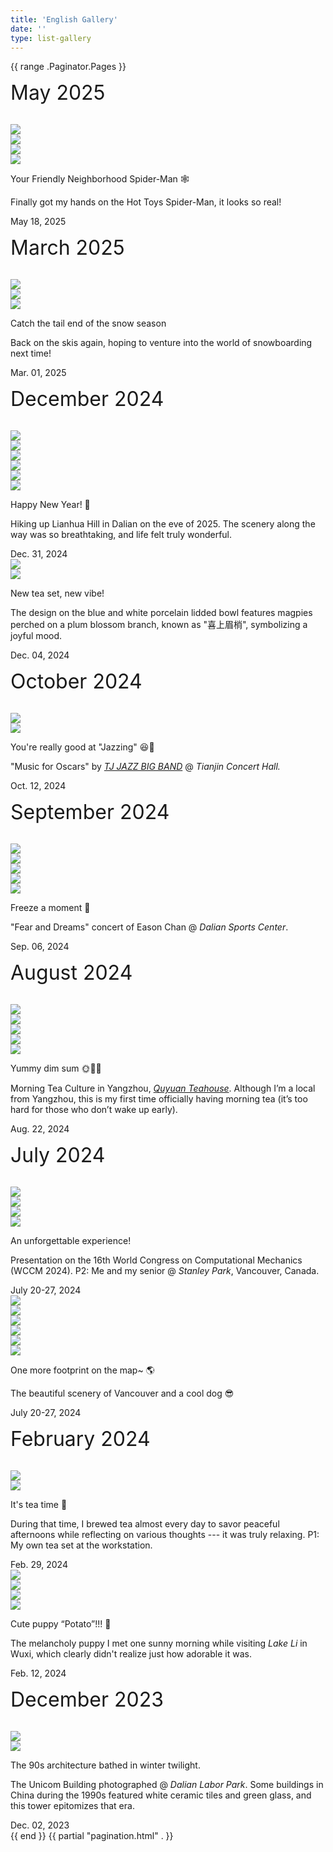 ```yaml
---
title: 'English Gallery'
date: ''
type: list-gallery
---
```


<link rel="stylesheet" href="/css/add.css">
<div class="list-page">
  <div class="publications">
    <div class="publis-list">
      {{ range .Paginator.Pages }}
      <p><font size="6">May 2025</font></p>
      <br>
      <div class="publis-item">
        <div class="item-thumb-list">
          <div class="item-thumb">
            <img src="/figures/moments/2025-05/2025-05-18-spiderman1.jpg"
            class="preview z-depth-1 rounded medium-zoom-image">
          </div>
          <div class="item-thumb">
            <img src="/figures/moments/2025-05/2025-05-18-spiderman2.jpg"
            class="preview z-depth-1 rounded medium-zoom-image">
          </div>
          <div class="item-thumb">
            <img src="/figures/moments/2025-05/2025-05-18-spiderman3.jpg"
            class="preview z-depth-1 rounded medium-zoom-image">
          </div>
          <div class="item-thumb">
            <img src="/figures/moments/2025-05/2025-05-18-spiderman4.jpg"
            class="preview z-depth-1 rounded medium-zoom-image">
          </div>
        </div>
        <div class="item-content">
          <div class="item-tit">
            <p>Your Friendly Neighborhood Spider-Man &#128376;</p>
          </div>
          <div class="item-desc">
            <p>Finally got my hands on the Hot Toys Spider-Man, it looks so real!</p>
          </div>
          <div class="item-periodical">
            May 18, 2025
          </div>
        </div>
      </div>
      <p><font size="6">March 2025</font></p>
      <br>
      <div class="publis-item">
        <div class="item-thumb-list">
          <div class="item-thumb">
            <img src="/figures/moments/2025-03/2025-03-01-skiing1.jpg"
            class="preview z-depth-1 rounded medium-zoom-image">
          </div>
          <div class="item-thumb">
            <img src="/figures/moments/2025-03/2025-03-01-skiing2.jpg"
            class="preview z-depth-1 rounded medium-zoom-image">
          </div>
          <div class="item-thumb">
            <img src="/figures/moments/2025-03/2025-03-01-skiing3.jpg"
            class="preview z-depth-1 rounded medium-zoom-image">
          </div>
        </div>
        <div class="item-content">
          <div class="item-tit">
            <p>Catch the tail end of the snow season</p>
          </div>
          <div class="item-desc">
            <p>Back on the skis again, hoping to venture into the world of snowboarding next time!</p>
          </div>
          <div class="item-periodical">
            Mar. 01, 2025
          </div>
        </div>
      </div>
      <p><font size="6">December 2024</font></p>
      <br>
      <div class="publis-item">
        <div class="item-thumb-list">
          <div class="item-thumb">
            <img src="/figures/moments/2024-12/2024-12-31-lianhuashan1.jpg"
            class="preview z-depth-1 rounded medium-zoom-image">
          </div>
          <div class="item-thumb">
            <img src="/figures/moments/2024-12/2024-12-31-lianhuashan2.jpg"
            class="preview z-depth-1 rounded medium-zoom-image">
          </div>
          <div class="item-thumb">
            <img src="/figures/moments/2024-12/2024-12-31-lianhuashan3.jpg"
            class="preview z-depth-1 rounded medium-zoom-image">
          </div>
          <div class="item-thumb">
            <img src="/figures/moments/2024-12/2024-12-31-lianhuashan4.jpg"
            class="preview z-depth-1 rounded medium-zoom-image">
          </div>
          <div class="item-thumb">
            <img src="/figures/moments/2024-12/2024-12-31-lianhuashan5.jpg"
            class="preview z-depth-1 rounded medium-zoom-image">
          </div>
          <div class="item-thumb">
            <img src="/figures/moments/2024-12/2024-12-31-lianhuashan6.jpg"
            class="preview z-depth-1 rounded medium-zoom-image">
          </div>
        </div>
        <div class="item-content">
          <div class="item-tit">
            <p>Happy New Year! &#127879;</p>
          </div>
          <div class="item-desc">
            <p>Hiking up Lianhua Hill in Dalian on the eve of 2025. The scenery along the way was so breathtaking, and life felt truly wonderful.</p>
          </div>
          <div class="item-periodical">
            Dec. 31, 2024
          </div>
        </div>
      </div>
      <div class="publis-item">
        <div class="item-thumb-list">
          <div class="item-thumb">
            <img src="/figures/moments/2024-12/2024-12-04-teaset1.jpg"
            class="preview z-depth-1 rounded medium-zoom-image">
          </div>
          <div class="item-thumb">
            <img src="/figures/moments/2024-12/2024-12-04-teaset2.png"
            class="preview z-depth-1 rounded medium-zoom-image">
          </div>
        </div>
        <div class="item-content">
          <div class="item-tit">
            <p>New tea set, new vibe!</p>
          </div>
          <div class="item-desc">
            <p>The design on the blue and white porcelain lidded bowl features magpies perched on a plum blossom branch, known as "喜上眉梢", symbolizing a joyful mood.</p>
          </div>
          <div class="item-periodical">
            Dec. 04, 2024
          </div>
        </div>
      </div>
      <p><font size="6">October 2024</font></p>
      <br>
      <div class="publis-item">
        <div class="item-thumb-list">
          <div class="item-thumb">
            <img src="/figures/moments/2024-10/2024-10-12-jazz1.jpg"
            class="preview z-depth-1 rounded medium-zoom-image">
          </div>
          <div class="item-thumb">
            <img src="/figures/moments/2024-10/2024-10-12-jazz2.jpg"
            class="preview z-depth-1 rounded medium-zoom-image">
          </div>
        </div>
        <div class="item-content">
          <div class="item-tit">
            <p>You're really good at "Jazzing" &#128518;&#127927;</p>
          </div>
          <div class="item-desc">
            <p>"Music for Oscars" by <a href="https://space.bilibili.com/3493266603379419"><em>TJ JAZZ BIG BAND</em></a> @ <i>Tianjin Concert Hall.</i></p>
          </div>
          <div class="item-periodical">
            Oct. 12, 2024
          </div>
        </div>
      </div>
      <p><font size="6">September 2024</font></p>
      <br>
      <div class="publis-item">
        <div class="item-thumb-list">
          <div class="item-thumb">
            <img src="/figures/moments/2024-09/2024-09-06-easonconcert1.JPG"
            class="preview z-depth-1 rounded medium-zoom-image">
          </div>
          <div class="item-thumb">
            <img src="/figures/moments/2024-09/2024-09-06-easonconcert2.JPG"
            class="preview z-depth-1 rounded medium-zoom-image">
          </div>
          <div class="item-thumb">
            <img src="/figures/moments/2024-09/2024-09-06-easonconcert3.JPG"
            class="preview z-depth-1 rounded medium-zoom-image">
          </div>
          <div class="item-thumb">
            <img src="/figures/moments/2024-09/2024-09-06-easonconcert4.JPG"
            class="preview z-depth-1 rounded medium-zoom-image">
          </div>
          <div class="item-thumb">
            <img src="/figures/moments/2024-09/2024-09-06-easonconcert5.JPG"
            class="preview z-depth-1 rounded medium-zoom-image">
          </div>
        </div>
        <div class="item-content">
          <div class="item-tit">
            <p>Freeze a moment &#127880;</p>
          </div>
          <div class="item-desc">
            <p>"Fear and Dreams" concert of Eason Chan @ <i>Dalian Sports Center</i>.</p>
          </div>
          <div class="item-periodical">
            Sep. 06, 2024
          </div>
        </div>
      </div>
      <p><font size="6">August 2024</font></p>
      <br>
      <div class="publis-item">
        <div class="item-thumb-list">
          <div class="item-thumb">
            <img src="/figures/moments/2024-08/2024-08-22-zaochayz1.jpg"
            class="preview z-depth-1 rounded medium-zoom-image">
          </div>
          <div class="item-thumb">
            <img src="/figures/moments/2024-08/2024-08-22-zaochayz2.jpg"
            class="preview z-depth-1 rounded medium-zoom-image">
          </div>
          <div class="item-thumb">
            <img src="/figures/moments/2024-08/2024-08-22-zaochayz3.jpg"
            class="preview z-depth-1 rounded medium-zoom-image">
          </div>
          <div class="item-thumb">
            <img src="/figures/moments/2024-08/2024-08-22-zaochayz4.jpg"
            class="preview z-depth-1 rounded medium-zoom-image">
          </div>
          <div class="item-thumb">
            <img src="/figures/moments/2024-08/2024-08-22-zaochayz5.jpg"
            class="preview z-depth-1 rounded medium-zoom-image">
          </div>
        </div>
        <div class="item-content">
          <div class="item-tit">
            <p>Yummy dim sum &#127774;&#127861;&#128523;</p>
          </div>
          <div class="item-desc">
            <p>Morning Tea Culture in Yangzhou, <a href="https://www.instagram.com/explore/locations/328974301193704/qu-yuan-teahouse/"><em>Quyuan Teahouse</em></a>. Although I’m a local from Yangzhou, this is my first time officially having morning tea (it’s too hard for those who don’t wake up early).
            </p>
          </div>
          <div class="item-periodical">
            Aug. 22, 2024
          </div>
        </div>
      </div>
      <p><font size="6">July 2024</font></p>
      <br>
      <div class="publis-item">
        <div class="item-thumb-list">
          <div class="item-thumb">
            <img src="/figures/moments/2024-07/2024-07-20-portrait1.jpg"
            class="preview z-depth-1 rounded medium-zoom-image">
          </div>
          <div class="item-thumb">
            <img src="/figures/moments/2024-07/2024-07-20-portrait2.jpg"
            class="preview z-depth-1 rounded medium-zoom-image">
          </div>
          <div class="item-thumb">
            <img src="/figures/moments/2024-07/2024-07-20-portrait3.jpg"
            class="preview z-depth-1 rounded medium-zoom-image">
          </div>
          <div class="item-thumb">
            <img src="/figures/moments/2024-07/2024-07-20-portrait4.jpg"
            class="preview z-depth-1 rounded medium-zoom-image">
          </div>
        </div>
        <div class="item-content">
          <div class="item-tit">
            <p>An unforgettable experience!</p>
          </div>
          <div class="item-desc">
            <p>Presentation on the 16th World Congress on Computational Mechanics (WCCM 2024). P2: Me and my senior @ <i>Stanley Park</i>, Vancouver, Canada.
            </p>
          </div>
          <div class="item-periodical">
            July 20-27, 2024
          </div>
        </div>
      </div>
      <div class="publis-item">
        <div class="item-thumb-list">
          <div class="item-thumb">
            <img src="/figures/moments/2024-07/2024-07-20-vancouverview1.jpg"
            class="preview z-depth-1 rounded medium-zoom-image">
          </div>
          <div class="item-thumb">
            <img src="/figures/moments/2024-07/2024-07-20-vancouverview2.jpg"
            class="preview z-depth-1 rounded medium-zoom-image">
          </div>
          <div class="item-thumb">
            <img src="/figures/moments/2024-07/2024-07-20-vancouverview3.jpg"
            class="preview z-depth-1 rounded medium-zoom-image">
          </div>
          <div class="item-thumb">
            <img src="/figures/moments/2024-07/2024-07-20-vancouverview4.jpg"
            class="preview z-depth-1 rounded medium-zoom-image">
          </div>
          <div class="item-thumb">
            <img src="/figures/moments/2024-07/2024-07-20-vancouverview5.jpg"
            class="preview z-depth-1 rounded medium-zoom-image">
          </div>
          <div class="item-thumb">
            <img src="/figures/moments/2024-07/2024-07-20-vancouverview6.jpg"
            class="preview z-depth-1 rounded medium-zoom-image">
          </div>
        </div>
        <div class="item-content">
          <div class="item-tit">
            <p>One more footprint on the map~ &#127758;</p>
          </div>
          <div class="item-desc">
            <p>The beautiful scenery of Vancouver and a cool dog &#128526;
            </p>
          </div>
          <div class="item-periodical">
            July 20-27, 2024
          </div>
        </div>
      </div>
      <p><font size="6">February 2024</font></p>
      <br>
      <div class="publis-item">
        <div class="item-thumb-list">
          <div class="item-thumb">
            <img src="/figures/moments/2024-02/2024-02-29-tea1.jpg"
            class="preview z-depth-1 rounded medium-zoom-image">
          </div>
          <div class="item-thumb">
            <img src="/figures/moments/2024-02/2024-02-29-tea2.jpg"
            class="preview z-depth-1 rounded medium-zoom-image">
          </div>
        </div>
        <div class="item-content">
          <div class="item-tit">
            <p>It's tea time &#127861;</p>
          </div>
          <div class="item-desc">
            <p>During that time, I brewed tea almost every day to savor peaceful afternoons while reflecting on various thoughts --- it was truly relaxing. P1: My own tea set at the workstation.
            </p>
          </div>
          <div class="item-periodical">
            Feb. 29, 2024
          </div>
        </div>
      </div>
      <div class="publis-item">
        <div class="item-thumb-list">
          <div class="item-thumb">
            <img src="/figures/moments/2024-02/2024-02-12-wuxitrip1.jpg"
            class="preview z-depth-1 rounded medium-zoom-image">
          </div>
          <div class="item-thumb">
            <img src="/figures/moments/2024-02/2024-02-12-wuxitrip2.jpg"
            class="preview z-depth-1 rounded medium-zoom-image">
          </div>
          <div class="item-thumb">
            <img src="/figures/moments/2024-02/2024-02-12-wuxitrip3.jpg"
            class="preview z-depth-1 rounded medium-zoom-image">
          </div>
          <div class="item-thumb">
            <img src="/figures/moments/2024-02/2024-02-12-wuxitrip4.jpg"
            class="preview z-depth-1 rounded medium-zoom-image">
          </div>
        </div>
        <div class="item-content">
          <div class="item-tit">
            <p>Cute puppy “Potato”!!! &#128054;</p>
          </div>
          <div class="item-desc">
            <p>The melancholy puppy I met one sunny morning while visiting <i>Lake Li</i> in Wuxi, which clearly didn't realize just how adorable it was.
            </p>
          </div>
          <div class="item-periodical">
            Feb. 12, 2024
          </div>
        </div>
      </div>
      <p><font size="6">December 2023</font></p>
      <br>
      <div class="publis-item">
        <div class="item-thumb-list">
          <div class="item-thumb">
            <img src="/figures/moments/2023-12/2023-12-02-unicom1.jpg"
            class="preview z-depth-1 rounded medium-zoom-image">
          </div>
          <div class="item-thumb">
            <img src="/figures/moments/2023-12/2023-12-02-unicom2.jpg"
            class="preview z-depth-1 rounded medium-zoom-image">
          </div>
        </div>
        <div class="item-content">
          <div class="item-tit">
            <p>The 90s architecture bathed in winter twilight.</p>
          </div>
          <div class="item-desc">
            <p>The Unicom Building photographed @ <i>Dalian Labor Park</i>. Some buildings in China during the 1990s featured white ceramic tiles and green glass, and this tower epitomizes that era.
            </p>
          </div>
          <div class="item-periodical">
            Dec. 02, 2023
          </div>
        </div>
      </div>
      {{ end }}
      {{ partial "pagination.html" . }}
    </div>
  </div>
</div>

<script type="text/javascript" src="/js/jq.min.js"></script>

<div class="pop-img pop-hide">
  <img src="" alt="">
</div>
<div style="text-align: center; color: gray; margin-top: -20px; font-size: 19px;margin-bottom: 10px">
</div>
